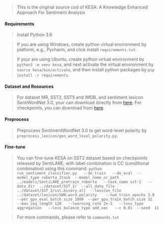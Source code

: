 > This is the original source cod of KESA: A Knowledge Enhanced Approach For Sentiment Analysis

#### Requirements
> install Python 3.6 

> If you are using Windows, create python virtual environment by platform, e.g., Pycharm, and click install `requirements.txt`.
> 
> If your are using Ubuntu, create python virtual environment by `python3 -m venv kesa`, and next activate the virtual environment by `source kesa/bin/activate`, and then install python packages by `pip install -r requirements`.
 

#### Dataset and Rosources
> For dataset MR, SST2, SST5 and IMDB, and sentiment lexicon SentiWordNet 3.0, your can download directly from [here](https://bhpan.buaa.edu.cn:443/link/9F1FAE416742A4E4238452DE4C173E6A).
> For checkpoints, you can download from [here](https://huggingface.co/models).


#### Preprocess
> Preprocess SentimentWordNet 3.0 to get word-level polarity by `preprocess_lexicon/gen_word_level_polarity.py`.

#### Fine-tune
> You can fine-tune KESA on SST2 dataset based on checkpoints released by SentiLARE, with label combination is CC (conditional combination) using this command: 
> `python run_sentiment_classifier.py   --do_train   --do_eval  --model_type roberta_2task  --model_name_or_path  ../models/SentiLARE_pretrain_roberta   --task_name sst-2   --data_dir  ../dataset/SST_2/  --all_data_file   ../dataset/SST_2/sst.binary.all  --lexicon_file ../dataset/lexicon/SWN.word.polarity    --num_train_epochs 3.0   --per_gpu_eval_batch_size 1000  --per_gpu_train_batch_size 32   --max_seq_length 128   --learning_rate 2e-5   --loss_type aggregation   --loss_balance_type add_vec   --c 0.01  --seed  11`

> For more commands, please refer to `commands.txt`
